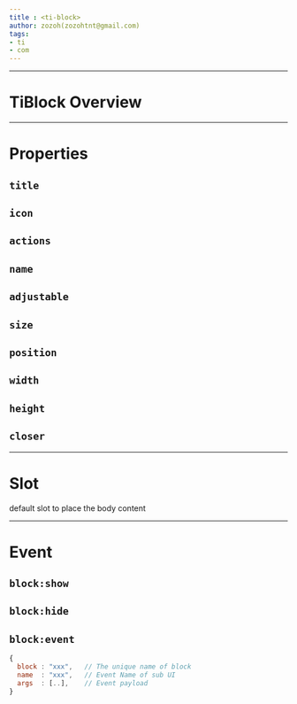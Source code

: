 ```yaml
---
title : <ti-block>
author: zozoh(zozohtnt@gmail.com)
tags:
- ti
- com
---
```


-------------------------------------------------
# TiBlock Overview

-------------------------------------------------
# Properties

## `title`

## `icon`

## `actions`

## `name`

## `adjustable`

## `size`

## `position`

## `width`

## `height`

## `closer`

-------------------------------------------------
# Slot

default slot to place the body content

-------------------------------------------------
# Event

## `block:show`

## `block:hide`

## `block:event`

```js
{
  block : "xxx",   // The unique name of block
  name  : "xxx",   // Event Name of sub UI
  args  : [..],    // Event payload
}
```